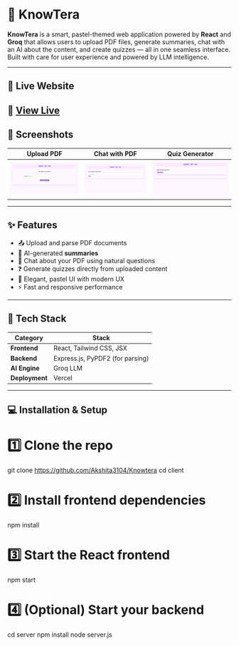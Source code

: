 # 📄 KnowTera

**KnowTera** is a smart, pastel-themed web application powered by **React** and **Groq** that allows users to upload PDF files, generate summaries, chat with an AI about the content, and create quizzes — all in one seamless interface. Built with care for user experience and powered by LLM intelligence.

---

## 🚀 Live Website

## 🔗 [View Live]([https://your-deployment-link.com](https://knowtera-67bk7hgpd-akshita-shettys-projects.vercel.app/))

## 📸 Screenshots

| Upload PDF                          | Chat with PDF                   | Quiz Generator                  |
| ----------------------------------- | ------------------------------- | ------------------------------- |
| ![Upload](./screenshots/upload.png) | ![Chat](./screenshots/chat.png) | ![Quiz](./screenshots/quiz.png) |

---

## ✨ Features

- 📤 Upload and parse PDF documents
- 🧠 AI-generated **summaries**
- 💬 Chat about your PDF using natural questions
- ❓ Generate quizzes directly from uploaded content
- 🎨 Elegant, pastel UI with modern UX
- ⚡ Fast and responsive performance

---

## 🧱 Tech Stack

| Category       | Stack                            |
| -------------- | -------------------------------- |
| **Frontend**   | React, Tailwind CSS, JSX         |
| **Backend**    | Express.js, PyPDF2 (for parsing) |
| **AI Engine**  | Groq LLM                         |
| **Deployment** | Vercel                           |

---

## 💻 Installation & Setup

# 1️⃣ Clone the repo

git clone https://github.com/Akshita3104/Knowtera
cd client

# 2️⃣ Install frontend dependencies

npm install

# 3️⃣ Start the React frontend

npm start

# 4️⃣ (Optional) Start your backend

cd server
npm install
node server.js

